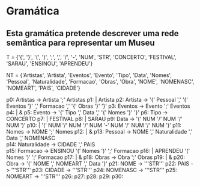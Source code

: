 # Gramática
## Esta gramática pretende descrever uma rede semântica para representar um Museu

T = {'{', '}', '(', ')', ';', ',', '/', '-', 'NUM', 'STR', 'CONCERTO', 'FESTIVAL', 'SARAU', 'ENSINOU', 'APRENDEU'}

NT = {'Artistas', 'Artista', 'Eventos', 'Evento', 'Tipo', 'Data', 'Nomes', 'Pessoal', 'Naturalidade', 'Formacao', 'Obras', 'Obra', 'NOME', 'NOMENASC', 'NOMEART', 'PAIS', 'CIDADE'}

p0:   Artistas  ->  Artista ';' Artistas
p1:             |   Artista
p2:   Artista   ->  '{' Pessoal  ',' '{' Eventos '}' ',' Formacao ',' '{' Obras '}' '}'
p3:   Eventos   ->  Evento ';' Eventos
p4:             |   &
p5:   Evento    ->  '{' Tipo ',' Data ',' '{' Nomes '}' '}'
p6:   Tipo      ->  CONCERTO
p7:             |   FESTIVAL
p8:             |   SARAU
p9:   Data      ->  '(' NUM '/' NUM '/' NUM ')'
p10:            |   '(' NUM '/' NUM '/' NUM '-' NUM '/' NUM '/' NUM ')'
p11:  Nomes     ->  NOME ';' Nomes
p12:            |   &
p13:  Pessoal   ->  NOME ',' Naturalidade ',' Data ',' NOMENASC        
p14:  Naturalidade  ->  CIDADE ',' PAIS      
p15:  Formacao  ->  ENSINOU '(' Nomes ')' ';'  Formacao
p16:            |   APRENDEU '(' Nomes ')' ';' Formacao
p17:            |   &
p18:  Obras     ->  Obra ';' Obras
p19:            |   &
p20:  Obra      ->  '{' NOME ',' NOMEART ',' Data '}'
p21:  NOME      ->  '''STR'''
p22:  PAIS      ->  '''STR'''
p23:  CIDADE    ->  '''STR'''
p24:  NOMENASC  ->  '''STR'''
p25:  NOMEART   ->  '''STR'''
p26:
p27:
p28:
p29:
p30:
